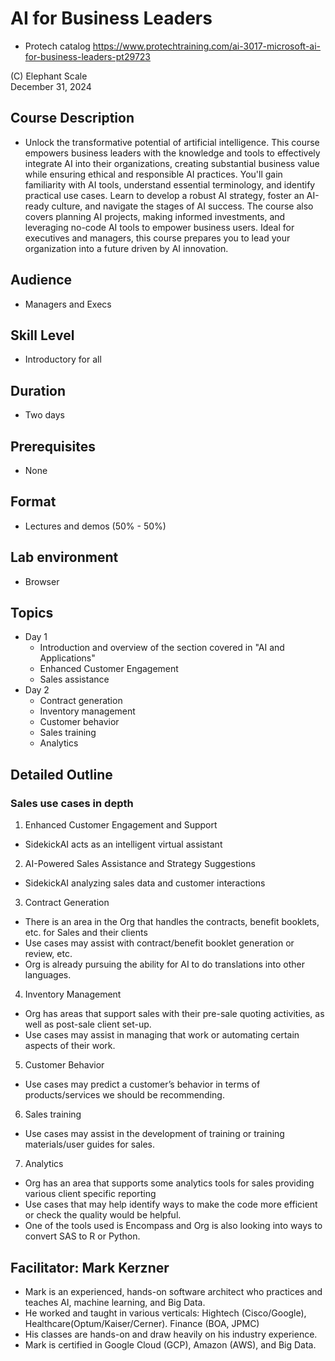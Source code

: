 # AI for Business Leaders
* Protech catalog https://www.protechtraining.com/ai-3017-microsoft-ai-for-business-leaders-pt29723

(C) Elephant Scale  
December 31, 2024

## Course Description

* Unlock the transformative potential of artificial intelligence. This course empowers business leaders with the knowledge and tools to effectively integrate AI into their organizations, creating substantial business value while ensuring ethical and responsible AI practices. You'll gain familiarity with AI tools, understand essential terminology, and identify practical use cases. Learn to develop a robust AI strategy, foster an AI-ready culture, and navigate the stages of AI success. The course also covers planning AI projects, making informed investments, and leveraging no-code AI tools to empower business users. Ideal for executives and managers, this course prepares you to lead your organization into a future driven by AI innovation.

## Audience
* Managers and Execs

## Skill Level

* Introductory for all

## Duration
* Two days

## Prerequisites
* None

## Format
* Lectures and demos (50% - 50%)

## Lab environment
* Browser

## Topics

* Day 1
  * Introduction and overview of the section covered in "AI and Applications"
  * Enhanced Customer Engagement
  * Sales assistance
 * Day 2
   * Contract generation
   * Inventory management
   * Customer behavior
   * Sales training
   * Analytics

## Detailed Outline

### Sales use cases in depth
1. Enhanced Customer Engagement and Support
  * SidekickAI acts as an intelligent virtual assistant
2. AI-Powered Sales Assistance and Strategy Suggestions
  * SidekickAI analyzing sales data and customer interactions
3. Contract Generation
  * There is an area in the Org that handles the contracts, benefit booklets, etc. for Sales and their clients
  * Use cases may assist with contract/benefit booklet generation or review, etc.
  * Org is already pursuing the ability for AI to do translations into other languages.
4. Inventory Management
  * Org has areas that support sales with their pre-sale quoting activities, as well as post-sale client set-up.
  * Use cases may assist in managing that work or automating certain aspects of their work.
5. Customer Behavior
  * Use cases may predict a customer’s behavior in terms of products/services we should be recommending.
6. Sales training
  * Use cases may assist in the development of training or training materials/user guides for sales.
7. Analytics
  * Org has an area that supports some analytics tools for sales providing various client specific reporting
  * Use cases that may help identify ways to make the code more efficient or check the quality would be helpful.
  * One of the tools used is Encompass and Org is also looking into ways to convert SAS to R or Python.

## Facilitator: Mark Kerzner
* Mark is an experienced, hands-on software architect who practices and teaches AI, machine learning, and Big Data.
* He worked and taught in various verticals: Hightech (Cisco/Google), Healthcare(Optum/Kaiser/Cerner). Finance (BOA, JPMC)
* His classes are hands-on and draw heavily on his industry experience.
* Mark is certified in Google Cloud (GCP), Amazon (AWS), and Big Data.

